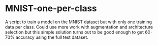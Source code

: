 # MNIST-one-per-class
A script to train a model on the MNIST dataset but with only one training data per class. Could use more work with augmentation and architecture selection but this simple solution turns out to be good enough to get 60-70% accuracy using the full test dataset.
